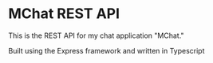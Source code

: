 # MChat REST API 

This is the REST API for my chat application "MChat."

Built using the Express framework and written in Typescript
